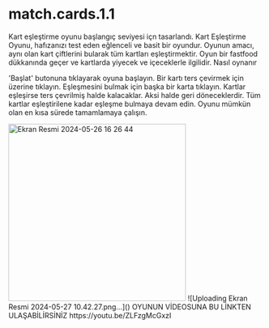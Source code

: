 # match.cards.1.1
Kart eşleştirme oyunu başlangıç seviyesi içn tasarlandı.
Kart Eşleştirme Oyunu, hafızanızı test eden eğlenceli ve basit bir oyundur. 
Oyunun amacı, aynı olan kart çiftlerini bularak tüm kartları eşleştirmektir. 
Oyun bir fastfood dükkanında geçer ve kartlarda yiyecek ve içeceklerle ilgilidir.
Nasıl oynanır

'Başlat' butonuna tıklayarak oyuna başlayın.
Bir kartı ters çevirmek için üzerine tıklayın.
Eşleşmesini bulmak için başka bir karta tıklayın.
Kartlar eşleşirse ters çevrilmiş halde kalacaklar. Aksi halde geri döneceklerdir.
Tüm kartlar eşleştirilene kadar eşleşme bulmaya devam edin.
Oyunu mümkün olan en kısa sürede tamamlamaya çalışın.


<img width="350" alt="Ekran Resmi 2024-05-26 16 26 44" src="https://github.com/semih838/match.cards.1.1/assets/133615463/016b520e-af4c-44fc-9341-b3ae12ec5bba">
![Uploading Ekran Resmi 2024-05-27 10.42.27.png…]()
 OYUNUN VİDEOSUNA BU LİNKTEN ULAŞABİLİRSİNİZ
 https://youtu.be/ZLFzgMcGxzI
